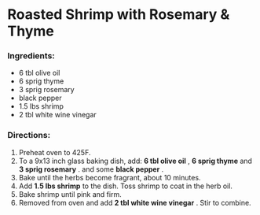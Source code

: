 # Roasted Shrimp with Rosemary & Thyme 

### Ingredients: 
* 6 tbl olive oil
* 6 sprig thyme
* 3 sprig rosemary
*  black pepper
* 1.5 lbs shrimp
* 2 tbl white wine vinegar

### Directions: 
1. Preheat oven to 425F. 
2. To a 9x13 inch glass baking dish, add: **6 tbl olive oil** , **6 sprig thyme** and **3 sprig rosemary** . and some **black pepper** . 
3. Bake until the herbs become fragrant, about 10 minutes. 
4. Add **1.5 lbs shrimp** to the dish. Toss shrimp to coat in the herb oil. 
5. Bake shrimp until pink and firm. 
6. Removed from oven and add **2 tbl white wine vinegar** . Stir to combine. 
